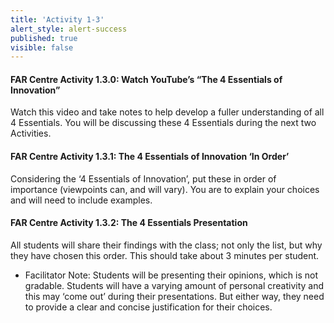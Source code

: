 ```yaml
---
title: 'Activity 1-3'
alert_style: alert-success
published: true
visible: false
---
```


#### FAR Centre Activity 1.3.0: Watch YouTube’s “The 4 Essentials of Innovation”

Watch this video and take notes to help develop a fuller understanding of all 4 Essentials. You will be discussing these 4 Essentials during the next two Activities.

#### FAR Centre Activity 1.3.1: The 4 Essentials of Innovation ‘In Order’

Considering the ‘4 Essentials of Innovation’, put these in order of importance (viewpoints can, and will vary). You are to explain your choices and will need to include examples.

#### FAR Centre Activity 1.3.2: The 4 Essentials Presentation

All students will share their findings with the class; not only the list, but why they have chosen this order. This should take about 3 minutes per student.

  - Facilitator Note: Students will be presenting their opinions, which is not gradable. Students will have a varying amount of personal creativity and this may ‘come out’ during their presentations. But either way, they need to provide a clear and concise justification for their choices.
